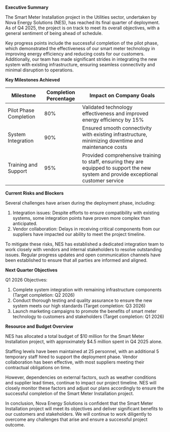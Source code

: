 **Executive Summary**

The Smart Meter Installation project in the Utilities sector, undertaken by Nova Energy Solutions (NES), has reached its final quarter of deployment. As of Q4 2025, the project is on track to meet its overall objectives, with a general sentiment of being ahead of schedule.

Key progress points include the successful completion of the pilot phase, which demonstrated the effectiveness of our smart meter technology in improving energy efficiency and reducing costs for our customers. Additionally, our team has made significant strides in integrating the new system with existing infrastructure, ensuring seamless connectivity and minimal disruption to operations.

**Key Milestones Achieved**

| Milestone | Completion Percentage | Impact on Company Goals |
| --- | --- | --- |
| Pilot Phase Completion | 80% | Validated technology effectiveness and improved energy efficiency by 15% |
| System Integration | 90% | Ensured smooth connectivity with existing infrastructure, minimizing downtime and maintenance costs |
| Training and Support | 95% | Provided comprehensive training to staff, ensuring they are equipped to support the new system and provide exceptional customer service |

**Current Risks and Blockers**

Several challenges have arisen during the deployment phase, including:

1. Integration issues: Despite efforts to ensure compatibility with existing systems, some integration points have proven more complex than anticipated.
2. Vendor collaboration: Delays in receiving critical components from our suppliers have impacted our ability to meet the project timeline.

To mitigate these risks, NES has established a dedicated integration team to work closely with vendors and internal stakeholders to resolve outstanding issues. Regular progress updates and open communication channels have been established to ensure that all parties are informed and aligned.

**Next Quarter Objectives**

Q1 2026 Objectives:

1. Complete system integration with remaining infrastructure components (Target completion: Q2 2026)
2. Conduct thorough testing and quality assurance to ensure the new system meets our high standards (Target completion: Q3 2026)
3. Launch marketing campaigns to promote the benefits of smart meter technology to customers and stakeholders (Target completion: Q1 2026)

**Resource and Budget Overview**

NES has allocated a total budget of $10 million for the Smart Meter Installation project, with approximately $4.5 million spent in Q4 2025 alone.

Staffing levels have been maintained at 25 personnel, with an additional 5 temporary staff hired to support the deployment phase. Vendor collaboration has been effective, with most suppliers meeting their contractual obligations on time.

However, dependencies on external factors, such as weather conditions and supplier lead times, continue to impact our project timeline. NES will closely monitor these factors and adjust our plans accordingly to ensure the successful completion of the Smart Meter Installation project.

In conclusion, Nova Energy Solutions is confident that the Smart Meter Installation project will meet its objectives and deliver significant benefits to our customers and stakeholders. We will continue to work diligently to overcome any challenges that arise and ensure a successful project outcome.